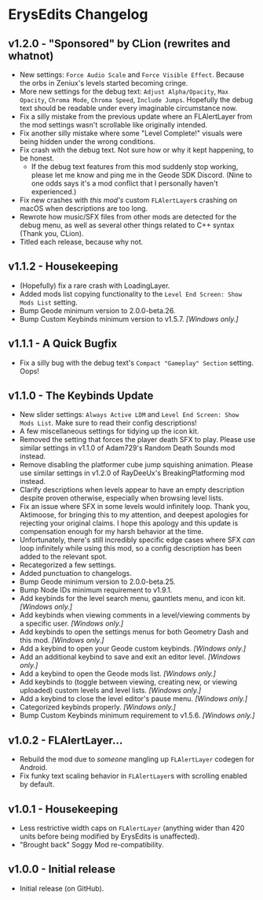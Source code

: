 # ErysEdits Changelog
## v1.2.0 - "Sponsored" by CLion (rewrites and whatnot)
- New settings: `Force Audio Scale` and `Force Visible Effect`. Because the orbs in Zeniux's levels started becoming cringe.
- More new settings for the debug text: `Adjust Alpha/Opacity`, `Max Opacity`, `Chroma Mode`, `Chroma Speed`, `Include Jumps`. Hopefully the debug text should be readable under every imaginable circumstance now.
- Fix a silly mistake from the previous update where an FLAlertLayer from the mod settings wasn't scrollable like originally intended.
- Fix another silly mistake where some "Level Complete!" visuals were being hidden under the wrong conditions.
- Fix crash with the debug text. Not sure how or why it kept happening, to be honest.
	- If the debug text features from this mod suddenly stop working, please let me know and ping me in the Geode SDK Discord. (Nine to one odds says it's a mod conflict that I personally haven't experienced.)
- Fix new crashes with *this mod's* custom `FLAlertLayer`s crashing on macOS when descriptions are too long.
- Rewrote how music/SFX files from other mods are detected for the debug menu, as well as several other things related to C++ syntax (Thank you, CLion).
- Titled each release, because why not.
## v1.1.2 - Housekeeping
- (Hopefully) fix a rare crash with LoadingLayer.
- Added mods list copying functionality to the `Level End Screen: Show Mods List` setting.
- Bump Geode minimum version to 2.0.0-beta.26.
- Bump Custom Keybinds minimum version to v1.5.7. *[Windows only.]*
## v1.1.1 - A Quick Bugfix
- Fix a silly bug with the debug text's `Compact "Gameplay" Section` setting. Oops!
## v1.1.0 - The Keybinds Update
- New slider settings: `Always Active LDM` and `Level End Screen: Show Mods List`. Make sure to read their config descriptions!
- A few miscellaneous settings for tidying up the icon kit. 
- Removed the setting that forces the player death SFX to play. Please use similar settings in v1.1.0 of Adam729's Random Death Sounds mod instead.
- Remove disabling the platformer cube jump squishing animation. Please use similar settings in v1.2.0 of RayDeeUx's BreakingPlatforming mod instead.
- Clarify descriptions when levels appear to have an empty description despite proven otherwise, especially when browsing level lists.
- Fix an issue where SFX in some levels would infinitely loop. Thank you, Aktimoose, for bringing this to my attention, and deepest apologies for rejecting your original claims. I hope this apology and this update is compensation enough for my harsh behavior at the time.
- Unfortunately, there's still incredibly specific edge cases where SFX *can* loop infinitely while using this mod, so a config description has been added to the relevant spot.
- Recategorized a few settings.
- Added punctuation to changelogs.
- Bump Geode minimum version to 2.0.0-beta.25.
- Bump Node IDs minimum requirement to v1.9.1.
- Add keybinds for the level search menu, gauntlets menu, and icon kit. *[Windows only.]*
- Add keybinds when viewing comments in a level/viewing comments by a specific user. *[Windows only.]*
- Add keybinds to open the settings menus for both Geometry Dash and this mod. *[Windows only.]*
- Add a keybind to open your Geode custom keybinds. *[Windows only.]*
- Add an additional keybind to save and exit an editor level. *[Windows only.]*
- Add a keybind to open the Geode mods list. *[Windows only.]*
- Add keybinds to (toggle between viewing, creating new, or viewing uploaded) custom levels and level lists. *[Windows only.]*
- Add a keybind to close the level editor's pause menu. *[Windows only.]*
- Categorized keybinds properly. *[Windows only.]*
- Bump Custom Keybinds minimum requirement to v1.5.6. *[Windows only.]*
## v1.0.2 - FLAlertLayer...
- Rebuild the mod due to *someone* mangling up `FLAlertLayer` codegen for Android.
- Fix funky text scaling behavior in `FLAlertLayer`s with scrolling enabled by default.
## v1.0.1 - Housekeeping
- Less restrictive width caps on `FLAlertLayer` (anything wider than 420 units before being modified by ErysEdits is unaffected).
- "Brought back" Soggy Mod re-compatibility.
## v1.0.0 - Initial release
- Initial release (on GitHub).